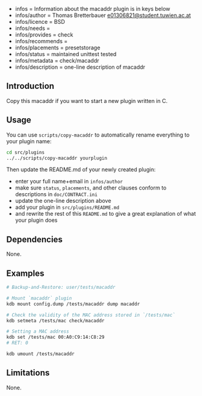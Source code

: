 - infos = Information about the macaddr plugin is in keys below
- infos/author = Thomas Bretterbauer <e01306821@student.tuwien.ac.at>
- infos/licence = BSD
- infos/needs =
- infos/provides = check
- infos/recommends =
- infos/placements = presetstorage
- infos/status = maintained unittest tested
- infos/metadata = check/macaddr
- infos/description = one-line description of macaddr

## Introduction

Copy this macaddr if you want to start a new
plugin written in C.

## Usage

You can use `scripts/copy-macaddr`
to automatically rename everything to your
plugin name:

```bash
cd src/plugins
../../scripts/copy-macaddr yourplugin
```

Then update the README.md of your newly created plugin:

- enter your full name+email in `infos/author`
- make sure `status`, `placements`, and other clauses conform to
  descriptions in `doc/CONTRACT.ini`
- update the one-line description above
- add your plugin in `src/plugins/README.md`
- and rewrite the rest of this `README.md` to give a great
  explanation of what your plugin does

## Dependencies

None.

## Examples

```sh
# Backup-and-Restore: user/tests/macaddr

# Mount `macaddr` plugin
kdb mount config.dump /tests/macaddr dump macaddr

# Check the validity of the MAC address stored in `/tests/mac`
kdb setmeta /tests/mac check/macaddr

# Setting a MAC address
kdb set /tests/mac 00:A0:C9:14:C8:29
# RET: 0

kdb umount /tests/macaddr
```

## Limitations

None.
